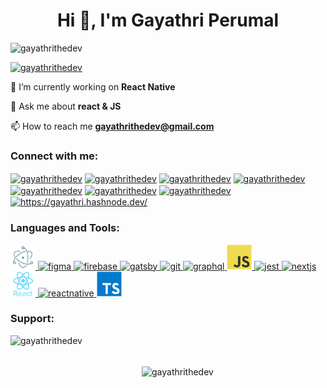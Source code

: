 <h1 align="center">Hi 👋, I'm Gayathri Perumal</h1>

<p align="left"> <img src="https://komarev.com/ghpvc/?username=gayathrithedev&label=Profile%20views&color=0e75b6&style=flat" alt="gayathrithedev" /> </p>

<p align="left"> <a href="https://twitter.com/gayathrithedev" target="blank"><img src="https://img.shields.io/twitter/follow/gayathrithedev?logo=twitter&style=for-the-badge" alt="gayathrithedev" /></a> </p>

🔭 I’m currently working on **React Native**

💬 Ask me about **react & JS**

📫 How to reach me **gayathrithedev@gmail.com**

<h3 align="left">Connect with me:</h3>
<p align="left">
<a href="https://dev.to/gayathrithedev" target="blank"><img align="center" src="https://raw.githubusercontent.com/rahuldkjain/github-profile-readme-generator/master/src/images/icons/Social/devto.svg" alt="gayathrithedev" height="30" width="40" /></a>
<a href="https://twitter.com/gayathrithedev" target="blank"><img align="center" src="https://raw.githubusercontent.com/rahuldkjain/github-profile-readme-generator/master/src/images/icons/Social/twitter.svg" alt="gayathrithedev" height="30" width="40" /></a>
<a href="https://linkedin.com/in/gayathrithedev" target="blank"><img align="center" src="https://raw.githubusercontent.com/rahuldkjain/github-profile-readme-generator/master/src/images/icons/Social/linked-in-alt.svg" alt="gayathrithedev" height="30" width="40" /></a>
<a href="https://codesandbox.com/gayathrithedev" target="blank"><img align="center" src="https://raw.githubusercontent.com/rahuldkjain/github-profile-readme-generator/master/src/images/icons/Social/codesandbox.svg" alt="gayathrithedev" height="30" width="40" /></a>
<a href="https://hashnode.com/gayathrithedev" target="blank"><img align="center" src="https://raw.githubusercontent.com/rahuldkjain/github-profile-readme-generator/master/src/images/icons/Social/hashnode.svg" alt="gayathrithedev" height="30" width="40" /></a>
<a href="https://www.hackerrank.com/gayathrithedev" target="blank"><img align="center" src="https://raw.githubusercontent.com/rahuldkjain/github-profile-readme-generator/master/src/images/icons/Social/hackerrank.svg" alt="gayathrithedev" height="30" width="40" /></a>
<a href="https://www.leetcode.com/gayathrithedev" target="blank"><img align="center" src="https://raw.githubusercontent.com/rahuldkjain/github-profile-readme-generator/master/src/images/icons/Social/leet-code.svg" alt="gayathrithedev" height="30" width="40" /></a>
<a href="/https://gayathri.hashnode.dev/" target="blank"><img align="center" src="https://raw.githubusercontent.com/rahuldkjain/github-profile-readme-generator/master/src/images/icons/Social/rss.svg" alt="https://gayathri.hashnode.dev/" height="30" width="40" /></a>
</p>

<h3 align="left">Languages and Tools:</h3>
<p align="left"> <a href="https://www.electronjs.org" target="_blank" rel="noreferrer"> <img src="https://raw.githubusercontent.com/devicons/devicon/master/icons/electron/electron-original.svg" alt="electron" width="40" height="40"/> </a> <a href="https://www.figma.com/" target="_blank" rel="noreferrer"> <img src="https://www.vectorlogo.zone/logos/figma/figma-icon.svg" alt="figma" width="40" height="40"/> </a> <a href="https://firebase.google.com/" target="_blank" rel="noreferrer"> <img src="https://www.vectorlogo.zone/logos/firebase/firebase-icon.svg" alt="firebase" width="40" height="40"/> </a> <a href="https://www.gatsbyjs.com/" target="_blank" rel="noreferrer"> <img src="https://www.vectorlogo.zone/logos/gatsbyjs/gatsbyjs-icon.svg" alt="gatsby" width="40" height="40"/> </a> <a href="https://git-scm.com/" target="_blank" rel="noreferrer"> <img src="https://www.vectorlogo.zone/logos/git-scm/git-scm-icon.svg" alt="git" width="40" height="40"/> </a> <a href="https://graphql.org" target="_blank" rel="noreferrer"> <img src="https://www.vectorlogo.zone/logos/graphql/graphql-icon.svg" alt="graphql" width="40" height="40"/> </a> <a href="https://developer.mozilla.org/en-US/docs/Web/JavaScript" target="_blank" rel="noreferrer"> <img src="https://raw.githubusercontent.com/devicons/devicon/master/icons/javascript/javascript-original.svg" alt="javascript" width="40" height="40"/> </a> <a href="https://jestjs.io" target="_blank" rel="noreferrer"> <img src="https://www.vectorlogo.zone/logos/jestjsio/jestjsio-icon.svg" alt="jest" width="40" height="40"/> </a> <a href="https://nextjs.org/" target="_blank" rel="noreferrer"> <img src="https://cdn.worldvectorlogo.com/logos/nextjs-2.svg" alt="nextjs" width="40" height="40"/> </a> <a href="https://reactjs.org/" target="_blank" rel="noreferrer"> <img src="https://raw.githubusercontent.com/devicons/devicon/master/icons/react/react-original-wordmark.svg" alt="react" width="40" height="40"/> </a> <a href="https://reactnative.dev/" target="_blank" rel="noreferrer"> <img src="https://reactnative.dev/img/header_logo.svg" alt="reactnative" width="40" height="40"/> </a> <a href="https://www.typescriptlang.org/" target="_blank" rel="noreferrer"> <img src="https://raw.githubusercontent.com/devicons/devicon/master/icons/typescript/typescript-original.svg" alt="typescript" width="40" height="40"/> </a> </p>

<h3 align="left">Support:</h3>
<p><a href="https://www.buymeacoffee.com/gayathri"> <img align="left" src="https://cdn.buymeacoffee.com/buttons/v2/default-yellow.png" height="50" width="210" alt="gayathrithedev" /></a></p><br><br>

<p><img align="center" src="https://github-readme-stats.vercel.app/api/top-langs?username=gayathrithedev&show_icons=true&locale=en&layout=compact" alt="gayathrithedev" /></p>
